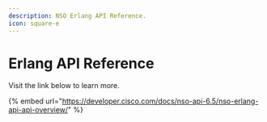 ```yaml
---
description: NSO Erlang API Reference.
icon: square-e
---
```


# Erlang API Reference

Visit the link below to learn more.

{% embed url="https://developer.cisco.com/docs/nso-api-6.5/nso-erlang-api-api-overview/" %}
